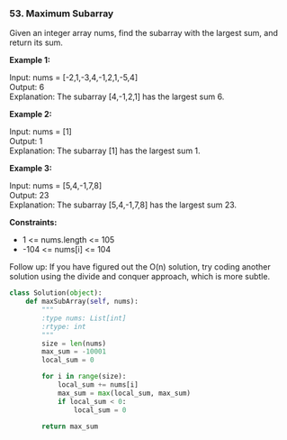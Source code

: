 ### 53. Maximum Subarray

Given an integer array nums, find the subarray with the largest sum, and return its sum.

**Example 1:**

Input: nums = [-2,1,-3,4,-1,2,1,-5,4]  
Output: 6  
Explanation: The subarray [4,-1,2,1] has the largest sum 6.

**Example 2:**

Input: nums = [1]  
Output: 1  
Explanation: The subarray [1] has the largest sum 1.

**Example 3:**

Input: nums = [5,4,-1,7,8]  
Output: 23  
Explanation: The subarray [5,4,-1,7,8] has the largest sum 23.

**Constraints:**

* 1 <= nums.length <= 105
* -104 <= nums[i] <= 104

Follow up: If you have figured out the O(n) solution, try coding another solution using the divide and conquer approach, which is more subtle.

```python
class Solution(object):
    def maxSubArray(self, nums):
        """
        :type nums: List[int]
        :rtype: int
        """
        size = len(nums)
        max_sum = -10001
        local_sum = 0

        for i in range(size):
            local_sum += nums[i]
            max_sum = max(local_sum, max_sum)
            if local_sum < 0:
                local_sum = 0
        
        return max_sum
```